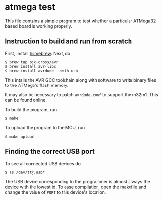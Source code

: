 # atmega test

This file contains a simple program to test whether a particular ATMega32 based
board is working properly.

## Instruction to build and run from scratch

First, install [homebrew](https://brew.sh/). Next, do

```
$ brew tap osx-cross/avr
$ brew install avr-libc
$ brew install avrdude --with-usb
```

This intalls the AVR GCC toolchain along with software to write binary files
to the ATMega's flash memory.

It may also be necessary to patch `avrdude.conf` to support the m32m1. This can
be found online.

To build the program, run

```
$ make
```

To upload the program to the MCU, run

```
$ make upload
```

## Finding the correct USB port

To see all connected USB devices do

```
$ ls /dev/tty.usb*
```

The USB device corresponding to the programmer is almost always the device
with the lowest id. To ease compilation, open the makefile and change the
value of `PORT` to this device's location.
